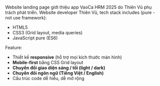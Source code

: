 Website landing page giới thiệu app VaoCa HRM 2025 do Thiên Vũ phụ trách phát triển.
Website developer Thiên Vũ, tech stack includes (pure - not use framework):
- HTML5
- CSS3 (Grid layout, media queries)
- JavaScript pure (ES6)

Feature:
- Thiết kế **responsive** (hỗ trợ mọi kích thước màn hình)
- **Mobile-first** bằng CSS Grid layout
- **Chuyển đổi giao diện sáng / tối (light / dark)**
- **Chuyển đổi ngôn ngữ (Tiếng Việt / English)**
- Cấu trúc code dễ hiểu, dễ mở rộng
